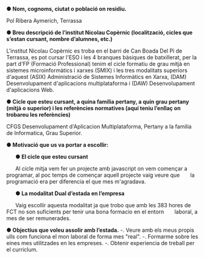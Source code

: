 **● Nom, cognoms, ciutat o població on residiu.**

Pol Ribera Aymerich, Terrassa

**● Breu descripció de l’institut Nicolau Copèrnic (localització, cicles que s’estan cursant,
nombre d’alumnes, etc.)**

L'institut Nicolau Copèrnic es troba en el barri de Can Boada Del Pi de Terrassa, es pot cursar l'ESO i les 4 branques bàsiques de batxillerat, per la part d'FP (Formació Professional) tenim el cicle formatiu de grau mitjà en sistemes microinformàtics i xarxes (SMIX) i les tres modalitats superiors d'aquest (ASIX) Administració de Sistemes Informàtics en Xarxa, (DAM) Desenvolupament d'aplicacions multiplataforma i (DAW) Desenvolupament d'aplicacions Web.

**● Cicle que esteu cursant, a quina família pertany, a quin grau pertany (mitjà o
superior) i les referències normatives (aquí teniu l’enllaç on trobareu les
referències)**

CFGS Desenvolupament d'Aplicacion Multiplataforma, Pertany a la familia de Informatica, Grau Superior.


**● Motivació que us va portar a escollir:**

&nbsp;&nbsp;&nbsp;&nbsp;&nbsp;&nbsp;**● El cicle que esteu cursant**

&nbsp;&nbsp;&nbsp;&nbsp;&nbsp;&nbsp;Al cicle mitja vem fer un projecte amb javascript on vem començar a programar, al poc temps de començar aquell projecte vaig veure que 
&nbsp;&nbsp;&nbsp;&nbsp;&nbsp;&nbsp;la programació era per diferencia el que mes m'agradava.
   
&nbsp;&nbsp;&nbsp;&nbsp;&nbsp;&nbsp;**● La modalitat Dual d’estada en l’empresa**

&nbsp;&nbsp;&nbsp;&nbsp;&nbsp;&nbsp;Vaig escollir aquesta modalitat ja que trobo que amb les 383 hores de FCT no son suficients per tenir una bona formacio en el entorn
&nbsp;&nbsp;&nbsp;&nbsp;&nbsp;&nbsp;laboral, a mes de ser remunerades.

**● Objectius que voleu assolir amb l’estada.**
-. Veure amb els meus propis ulls com funciona el mon laboral de forma mes "real".
-. Formarme sobre les eines mes utilitzades en les empreses.
-. Obtenir experiencia de treball per el curriclum.
